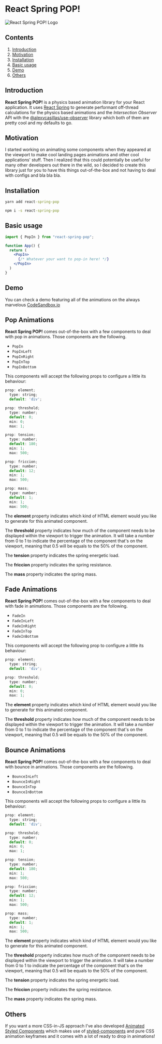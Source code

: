 # React Spring POP!

![React Spring POP! Logo](https://github.com/alexvcasillas/react-spring-pop/blob/master/logo/react-spring-pop-logo.png?raw=true)

## Contents

1. [Introduction](#introduction)
2. [Motivation](#motivation)
3. [Installation](#installation)
4. [Basic usage](#basic-usage)
6. [Demo](#demo)
5. [Others](#others)

## Introduction

**React Spring POP!** is a physics based animation library for your React application. It uses [React Spring](https://www.react-spring.io/) to generate performant off-thread calculations for the physics based animations and the _Intersection Observer_ API with the [@alexvcasillas/use-observer](https://github.com/alexvcasillas/use-observer) library which both of them are pretty cool and my defaults to go.

## Motivation

I started working on animating some components when they appeared at the viewport to make cool landing pages animations and other cool applications' stuff. Then I realized that this could potentially be useful for many other developers out there in the wild, so I decided to create this library just for you to have this things out-of-the-box and not having to deal with configs and bla bla bla.

## Installation

```cmd
yarn add react-spring-pop
```

```cmd
npm i -s react-spring-pop
```

## Basic usage

```jsx
import { PopIn } from "react-spring-pop";

function App() {
  return (
    <PopIn>
      {/* Whatever your want to pop-in here! */}
    </PopIn>
  )
}
```

## Demo

You can check a demo featuring all of the animations on the always marvelous [CodeSandbox.io](https://codesandbox.io/s/react-spring-pop-demo-696b8?fontsize=14)

## Pop Animations

**React Spring POP!** comes out-of-the-box with a few components to deal with pop in animations. Those components are the following.

* `PopIn`
* `PopInLeft`
* `PopInRight`
* `PopInTop`
* `PopInBottom`

This components will accept the following props to configure a little its behaviour:

```js
prop: element;
  type: string;
  default: 'div';

prop: threshold;
  type: number;
  default: 0;
  min: 0;
  max: 1;

prop: tension;
  type: number;
  default: 180;
  min: 1;
  max: 500;

prop: friccion;
  type: number;
  default: 12;
  min: 1;
  max: 500;

prop: mass;
  type: number;
  default: 1;
  min: 1;
  max: 500;
```

The **element** property indicates which kind of HTML element would you like to generate for this animated component.

The **threshold** property indicates how much of the component needs to be displayed within the viewport to trigger the animation. It will take a number from 0 to 1 to indicate the percentage of the component that's on the viewport, meaning that 0.5 will be equals to the 50% of the component.

The **tension** property indicates the spring energetic load.

The **friccion** property indicates the spring resistance.

The **mass** property indicates the spring mass.

## Fade Animations

**React Spring POP!** comes out-of-the-box with a few components to deal with fade in animations. Those components are the following.

* `FadeIn`
* `FadeInLeft`
* `FadeInRight`
* `FadeInTop`
* `FadeInBottom`

This components will accept the following prop to configure a little its behaviour:

```js
prop: element;
  type: string;
  default: 'div';

prop: threshold;
  type: number;
  default: 0;
  min: 0;
  max: 1;
```

The **element** property indicates which kind of HTML element would you like to generate for this animated component.

The **threshold** property indicates how much of the component needs to be displayed within the viewport to trigger the animation. It will take a number from 0 to 1 to indicate the percentage of the component that's on the viewport, meaning that 0.5 will be equals to the 50% of the component.

## Bounce Animations

**React Spring POP!** comes out-of-the-box with a few components to deal with bounce in animations. Those components are the following.

* `BounceInLeft`
* `BounceInRight`
* `BounceInTop`
* `BounceInBottom`

This components will accept the following props to configure a little its behaviour:

```js
prop: element;
  type: string;
  default: 'div';

prop: threshold;
  type: number;
  default: 0;
  min: 0;
  max: 1;

prop: tension;
  type: number;
  default: 180;
  min: 1;
  max: 500;

prop: friccion;
  type: number;
  default: 12;
  min: 1;
  max: 500;

prop: mass;
  type: number;
  default: 1;
  min: 1;
  max: 500;
```

The **element** property indicates which kind of HTML element would you like to generate for this animated component.

The **threshold** property indicates how much of the component needs to be displayed within the viewport to trigger the animation. It will take a number from 0 to 1 to indicate the percentage of the component that's on the viewport, meaning that 0.5 will be equals to the 50% of the component.

The **tension** property indicates the spring energetic load.

The **friccion** property indicates the spring resistance.

The **mass** property indicates the spring mass.

## Others

If you want a more CSS-in-JS approach I've also developed [Animated Styled Components](https://www.npmjs.com/package/animated-styled-components) which makes use of [styled-components](https://www.styled-components.com/) and pure CSS animation keyframes and it comes with a lot of ready to drop in animations!